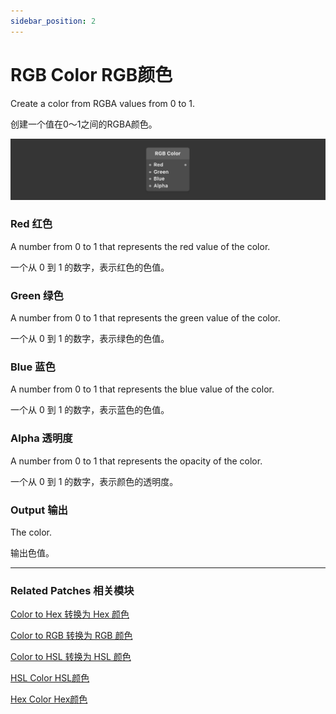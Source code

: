 ```yaml
---
sidebar_position: 2
---
```


# RGB Color RGB颜色

Create a color from RGBA values from 0 to 1.

创建一个值在0～1之间的RGBA颜色。

![Image](./../../static/img/docs/Color/rgb-color.png)

### Red 红色

A number from 0 to 1 that represents the red value of the color.

一个从 0 到 1 的数字，表示红色的色值。

### Green 绿色

A number from 0 to 1 that represents the green value of the color.

一个从 0 到 1 的数字，表示绿色的色值。

### Blue 蓝色

A number from 0 to 1 that represents the blue value of the color.

一个从 0 到 1 的数字，表示蓝色的色值。

### Alpha 透明度

A number from 0 to 1 that represents the opacity of the color.

一个从 0 到 1 的数字，表示颜色的透明度。

### Output 输出

The color.

输出色值。

------

### Related Patches 相关模块

[Color to Hex 转换为 Hex 颜色](./Color%20to%20Hex.md)

[Color to RGB 转换为 RGB 颜色](./Color%20to%20RGB.md)

[Color to HSL 转换为 HSL 颜色](./Color%20to%20HSL.md)

[HSL Color HSL颜色](./HSL%20Color.md)

[Hex Color Hex颜色](./Hex%20Color.md)
